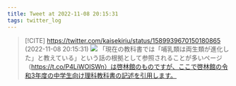 ```yaml
---
title: Tweet at 2022-11-08 20:15:31
tags: twitter_log
---
```


> [!CITE] https://twitter.com/kaisekiriu/status/1589939670150180865 (2022-11-08 20:15:31)
> ![](https://twitter.com/kaisekiriu/status/1589939670150180865)
> 「現在の教科書では「哺乳類は両生類が進化した」と教えている」という話の根拠として参照されることが多いページ（https://t.co/P4LiWOISWn）は啓林館のものですが、ここで啓林館の令和3年度の中学生向け理科教科書の記述を引用します。
